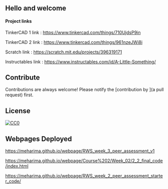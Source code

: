 
## Hello and welcome

#### Project links

TinkerCAD 1 link : https://www.tinkercad.com/things/710UjdsP9in			

TinkerCAD 2 link : https://www.tinkercad.com/things/961nzeJWi8i    

Scratch link : https://scratch.mit.edu/projects/396319171

Instructables link : https://www.instructables.com/id/A-Little-Something/
## Contribute

Contributions are always welcome!
Please notify the [contribution by ](a pull request) first.

## License

[![CC0](https://licensebuttons.net/p/zero/1.0/88x31.png)](https://creativecommons.org/publicdomain/zero/1.0/)
## Webpages Deployed

https://meharima.github.io/webpage/RWS_week_3_peer_assessment_v1

https://meharima.github.io/webpage/Course%202/Week_02/2_2_final_code/index.html

https://meharima.github.io/webpage/RWS_week_2_peer_assessment_starter_code/

